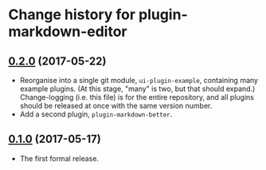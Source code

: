 # Change history for plugin-markdown-editor

## [0.2.0](https://github.com/folio-org/ui-plugin-example/tree/v0.2.0) (2017-05-22)

* Reorganise into a single git module, `ui-plugin-example`, containing many example plugins. (At this stage, "many" is two, but that should expand.) Change-logging (i.e. this file) is for the entire repository, and all plugins should be released at once with the same version number.
* Add a second plugin, `plugin-markdown-better`.

## [0.1.0](https://github.com/folio-org/ui-plugin-markdown-editor/tree/v0.1.0) (2017-05-17)

* The first formal release.

